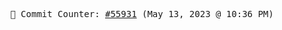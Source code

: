 <p align="center">
    <samp>
        📮 Commit Counter: <a href="https://github.com/Javascript-void0/Javascript-void0/commits/main">#55931</a> (May 13, 2023 @ 10:36 PM)
    </samp>
</p>